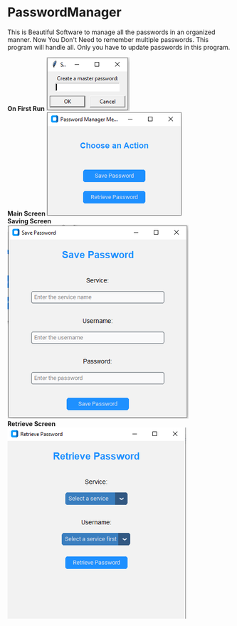 # PasswordManager
This is Beautiful Software to manage all the passwords in an organized manner. Now You Don't Need to remember multiple passwords. This program will handle all. Only you have to update passwords in this program.

<b> On First Run </b>
<img src="Capture.PNG"><br>
<b> Main Screen </b>
<img src="Capture1.PNG"><br>
<b> Saving Screen </b>
<img src="Capture2.PNG"><br>
<b> Retrieve Screen </b>
<img src="Capture3.PNG">
